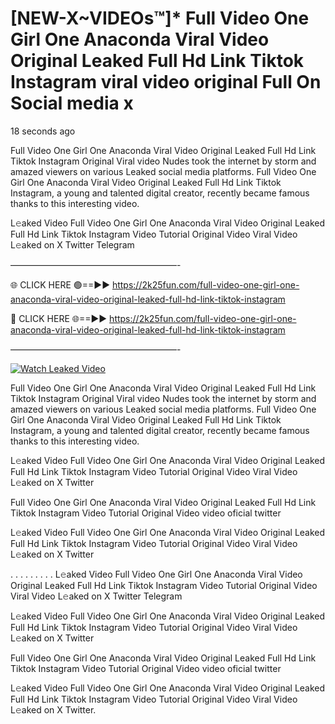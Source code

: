 # [NEW-X~VIDEOs™]* Full Video One Girl One Anaconda Viral Video Original Leaked Full Hd Link Tiktok Instagram viral video original Full On Social media x

18 seconds ago

Full Video One Girl One Anaconda Viral Video Original Leaked Full Hd Link Tiktok Instagram Original Viral video Nudes took the internet by storm and amazed viewers on various Leaked social media platforms. Full Video One Girl One Anaconda Viral Video Original Leaked Full Hd Link Tiktok Instagram, a young and talented digital creator, recently became famous thanks to this interesting video.

L𝚎aked Video Full Video One Girl One Anaconda Viral Video Original Leaked Full Hd Link Tiktok Instagram Video Tutorial Original Video Viral Video L𝚎aked on X Twitter Telegram

———————————————————-

🌐 CLICK HERE 🟢==►► https://2k25fun.com/full-video-one-girl-one-anaconda-viral-video-original-leaked-full-hd-link-tiktok-instagram

🔴 CLICK HERE 🌐==►► https://2k25fun.com/full-video-one-girl-one-anaconda-viral-video-original-leaked-full-hd-link-tiktok-instagram

———————————————————-

[![Watch Leaked Video](https://miro.medium.com/v2/resize:fit:828/format:webp/1*cilzJN44JGOrTw9NJCrNHA.gif "Watch Leaked Video")](https://2k25fun.com/full-video-one-girl-one-anaconda-viral-video-original-leaked-full-hd-link-tiktok-instagram)

Full Video One Girl One Anaconda Viral Video Original Leaked Full Hd Link Tiktok Instagram Original Viral video Nudes took the internet by storm and amazed viewers on various Leaked social media platforms. Full Video One Girl One Anaconda Viral Video Original Leaked Full Hd Link Tiktok Instagram, a young and talented digital creator, recently became famous thanks to this interesting video.

L𝚎aked Video Full Video One Girl One Anaconda Viral Video Original Leaked Full Hd Link Tiktok Instagram Video Tutorial Original Video Viral Video L𝚎aked on X Twitter

Full Video One Girl One Anaconda Viral Video Original Leaked Full Hd Link Tiktok Instagram Video Tutorial Original Video video oficial twitter

L𝚎aked Video Full Video One Girl One Anaconda Viral Video Original Leaked Full Hd Link Tiktok Instagram Video Tutorial Original Video Viral Video L𝚎aked on X Twitter

. . . . . . . . . L𝚎aked Video Full Video One Girl One Anaconda Viral Video Original Leaked Full Hd Link Tiktok Instagram Video Tutorial Original Video Viral Video L𝚎aked on X Twitter Telegram

L𝚎aked Video Full Video One Girl One Anaconda Viral Video Original Leaked Full Hd Link Tiktok Instagram Video Tutorial Original Video Viral Video L𝚎aked on X Twitter

Full Video One Girl One Anaconda Viral Video Original Leaked Full Hd Link Tiktok Instagram Video Tutorial Original Video video oficial twitter

L𝚎aked Video Full Video One Girl One Anaconda Viral Video Original Leaked Full Hd Link Tiktok Instagram Video Tutorial Original Video Viral Video L𝚎aked on X Twitter.